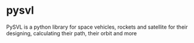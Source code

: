 # pysvl
PySVL is a python library for space vehicles, rockets and satellite for their designing, calculating their path, their orbit and more

